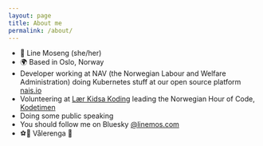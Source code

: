 ```yaml
---
layout: page
title: About me
permalink: /about/
---
```

* 👋 Line Moseng (she/her)
* 🌍 Based in Oslo, Norway
* Developer working at NAV (the Norwegian Labour and Welfare Administration)
    doing Kubernetes stuff at our open source platform [nais.io](http://nais.io)
* Volunteering at [Lær Kidsa Koding](https://kidsakoder.no) leading the Norwegian Hour of Code, [Kodetimen](https://kodetimen.no)
* Doing some public speaking
* You should follow me on Bluesky [@linemos.com](https://bsky.app/profile/linemos.com)
* ⚽️🏒 Vålerenga 💙
